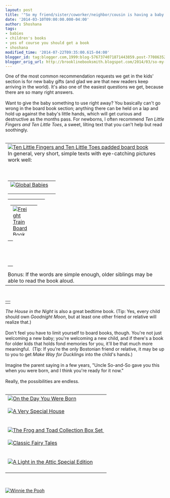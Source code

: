 ```yaml
---
layout: post
title: '"So my friend/sister/coworker/neighbor/cousin is having a baby..."'
date: '2014-03-10T09:00:00.000-04:00'
author: Shoshana
tags:
- babies
- children's books
- yes of course you should get a book
- shoshana
modified_time: '2014-07-22T09:35:00.615-04:00'
blogger_id: tag:blogger.com,1999:blog-5767374071871443859.post-7708635242673191473
blogger_orig_url: http://brooklinebooksmith.blogspot.com/2014/03/so-my-friendsistercoworkerneighborcousi.html
---
```


One of the most common recommendation requests we get in the kids' section is for new baby gifts (and glad we are that new readers keep arriving in the world). It's also one of the easiest questions we get, because there are so many right answers.<br /><br />Want to give the baby something to use right away? You basically can't go wrong in the board book section; anything there can be held on a lap and hold up against the baby's little hands, which will get curious and destructive as the months pass. For newborns, I often recommend <i>Ten Little Fingers and Ten Little Toes</i>, a sweet,&nbsp;lilting text that you can't help but read soothingly. <br /><br /><table id="aba-search-results-table"><tbody><tr><td valign="top"><div class="abaproduct-image"><a href="http://www.brooklinebooksmith-shop.com/book/v/9780547366203"><img src="http://images.booksense.com/images/books/203/366/FC9780547366203.JPG" title="Ten Little Fingers and Ten Little Toes padded board book" /></a> <br />In general, very short, simple texts with eye-catching pictures work well:<br /><br /><br /><table id="aba-search-results-table"><tbody><tr><td valign="top"><div class="abaproduct-image"><a href="http://www.brooklinebooksmith-shop.com/book/v/9781580891745"><img src="http://images.booksense.com/images/books/745/891/FC9781580891745.JPG" title="Global Babies" /></a> </div></td><td><div class="abaproduct-details"><div class="abaproduct-title"><h2><a href="http://www.brooklinebooksmith-shop.com/book/v/9781580891745"></a></h2></div></div></td></tr></tbody></table><table id="aba-search-results-table" style="height: 115px; width: 117px;"><tbody><tr><td valign="top"><div class="abaproduct-image"><table id="aba-search-results-table"><tbody><tr><td valign="top"><div class="abaproduct-image"><a href="http://www.brooklinebooksmith-shop.com/book/v/9780688149000"><img src="http://images.booksense.com/images/books/000/149/FC9780688149000.JPG" title="Freight Train Board Book" /></a> </div></td><td><div class="abaproduct-details"><div class="abaproduct-title"><h2><a href="http://www.brooklinebooksmith-shop.com/book/v/9780688149000"></a></h2></div></div></td></tr></tbody></table></div></td><td><div class="abaproduct-details"><div class="abaproduct-title"><h2><a href="http://www.brooklinebooksmith-shop.com/book/v/9780671449018"></a></h2></div></div></td></tr></tbody></table><table id="aba-search-results-table"><tbody><tr><td class="aba-search-result-table-spacer" colspan="2"><div class="abaproduct-image"><a class="thickbox initThickbox-processed" href="http://images.indiebound.com/018/449/9780671449018.jpg" rel="field_image_cache_0" title="Moo, Baa, La La La!"><img src="http://images.booksense.com/images/books/018/449/FC9780671449018.JPG" title="" /></a>          <br /><div id="google-book-preview"><span id="__GBS_Button0"></span>      </div></div><h2>      </h2></td></tr><tr><td valign="top"><h2>      </h2></td></tr></tbody></table>Bonus: If the words are simple enough, older siblings may be able to read the book aloud.</div></td></tr></tbody></table><br /><table id="aba-search-results-table"><tbody><tr><td valign="top"><div class="abaproduct-image"></div></td></tr></tbody></table><a class="thickbox initThickbox-processed" href="http://images.indiebound.com/692/577/9780547577692.jpg" rel="field_image_cache_0" title="The House in the Night board book"><img src="http://images.booksense.com/images/books/692/577/FC9780547577692.JPG" title="" /></a><br /><i>The House in the Night</i> is also a great bedtime book. (Tip: Yes, every child should own <i>Goodnight Moon</i>, but at least one other friend or relative will realize that.)<br /><br />Don't feel you have to limit yourself to board books, though. You're not just welcoming a new baby; you're welcoming a new child, and if there's a book for older kids that holds fond memories for you, it'll be that much more meaningful.&nbsp; (Tip: If you're the only Bostonian friend or relative, it may be&nbsp;up to you to get <i>Make Way for Ducklings </i>into the child's hands.)<br /><br />Imagine the parent saying in a few years, "Uncle So-and-So gave you this when you were born, and I think you're ready for it now."<br /><br />Really, the possibilities are endless.<br /><br /><table id="aba-search-results-table"><tbody><tr><td valign="top"><div class="abaproduct-image"><a href="http://www.brooklinebooksmith-shop.com/book/v/9780152059446"><img src="http://images.booksense.com/images/books/446/059/FC9780152059446.JPG" title="On the Day You Were Born" /></a> <br /><br /><a href="http://www.brooklinebooksmith-shop.com/book/v/9780060286385"><img src="http://images.booksense.com/images/books/385/286/FC9780060286385.JPG" title="A Very Special House" /></a><br /><br /><br /><a href="http://www.brooklinebooksmith-shop.com/book/v/9780060580865"><img src="http://images.booksense.com/images/books/865/580/FC9780060580865.JPG" title="The Frog and Toad Collection Box Set" />&nbsp;</a><br /><br /><a href="http://www.brooklinebooksmith-shop.com/book/v/9780867130898"><img src="http://images.booksense.com/images/books/898/130/FC9780867130898.JPG" title="Classic Fairy Tales" /></a><br /><br /><br /><a href="http://www.brooklinebooksmith-shop.com/book/v/9780061905858"><img src="http://images.booksense.com/images/books/858/905/FC9780061905858.JPG" title="A Light in the Attic Special Edition" /></a><br /><br /></div></td></tr></tbody></table><br /><div class="abaproduct-image"><a href="http://www.brooklinebooksmith-shop.com/book/v/9780525477686"><img src="http://images.booksense.com/images/books/686/477/FC9780525477686.JPG" title="Winnie the Pooh" /></a> </div>